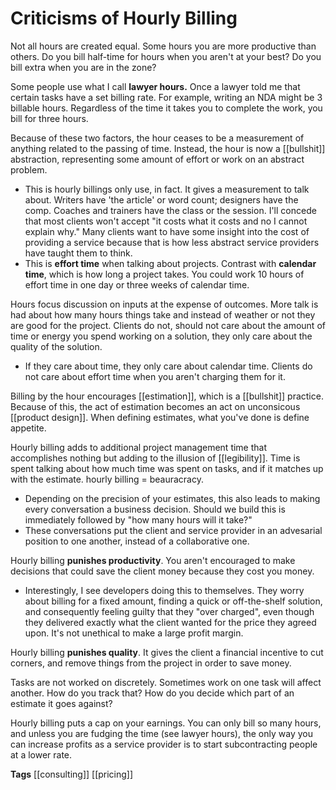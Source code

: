 # Criticisms of Hourly Billing

Not all hours are created equal. Some hours you are more productive than others. Do you bill half-time for hours when you aren't at your best? Do you bill extra when you are in the zone? 

Some people use what I call **lawyer hours.** Once a lawyer told me that certain tasks have a set billing rate. For example, writing an NDA might be 3 billable hours. Regardless of the time it takes you to complete the work, you bill for three hours. 

Because of these two factors, the hour ceases to be a measurement of anything related to  the passing of time. Instead, the hour is now a [[bullshit]] abstraction, representing some amount of effort or work on an abstract problem. 

  - This is hourly billings only use, in fact. It gives a measurement to talk about. Writers have 'the article' or word count; designers have the comp. Coaches and trainers have the class or the session. I'll concede that most clients won't accept "it costs what it costs and no I cannot explain why." Many clients want to have some insight into the cost of providing a service because that is how less abstract service providers have taught them to think. 
  - This is **effort time** when talking about projects. Contrast with **calendar time**, which is how long a project takes. You could work 10 hours of effort time in one day or three weeks of calendar time. 

Hours focus discussion on inputs at the expense of outcomes. More talk is had about how many hours things take and instead of weather or not they are good for the project. Clients do not, should not care about the amount of time or energy you spend working on a solution, they only care about the quality of the solution. 
  - If they care about time, they only care about calendar time. Clients do not care about effort time when you aren't charging them for it.

Billing by the hour encourages [[estimation]], which is a [[bullshit]] practice. Because of this, the act of estimation becomes an act on unconsicous [[product design]]. When defining estimates, what you've done is define appetite. 

Hourly billing adds to additional project management time that accomplishes nothing but adding to the illusion of [[legibility]]. Time is spent talking about how much time was spent on tasks, and if it matches up with the estimate. hourly billing = beauracracy. 
  - Depending on the precision of your estimates, this also leads to making every conversation a business decision. Should we build this is immediately followed by "how many hours will it take?" 
  - These conversations put the client and service provider in an advesarial position to one another, instead of a collaborative one.

Hourly billing **punishes productivity**. You aren't encouraged to make decisions that could save the client money because they cost you money. 
  - Interestingly, I see developers doing this to themselves. They worry about billing for a fixed amount, finding a quick or off-the-shelf solution, and consequently feeling guilty that they "over charged", even though they delivered exactly what the client wanted for the price they agreed upon. It's not unethical to make a large profit margin.

Hourly billing **punishes quality**. It gives the client a financial incentive to cut corners, and remove things from the project in order to save money. 

Tasks are not worked on discretely. Sometimes work on one task will affect another. How do you track that? How do you decide which part of an estimate it goes against? 

Hourly billing puts a cap on your earnings. You can only bill so many hours, and unless you are fudging the time (see lawyer hours), the only way you can increase profits as a service provider is to start subcontracting people at a lower rate. 


**Tags** [[consulting]] [[pricing]]
